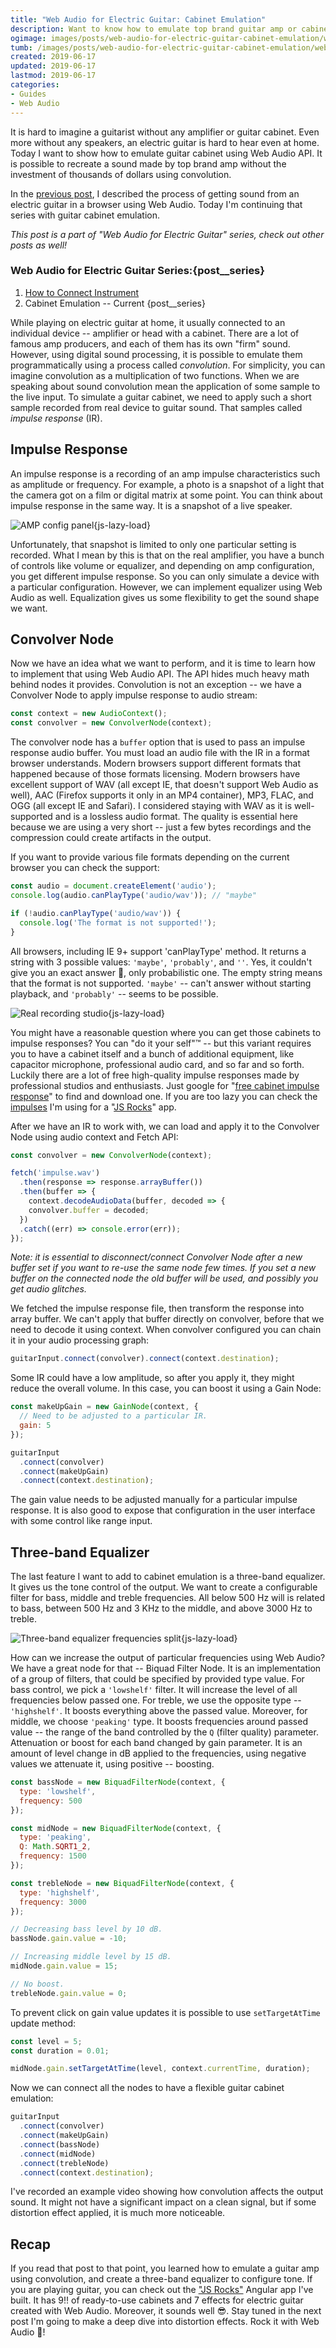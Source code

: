 ```yaml
---
title: "Web Audio for Electric Guitar: Cabinet Emulation"
description: Want to know how to emulate top brand guitar amp or cabinet playing on electric guitar in a web browser? Read how to use convolution and Web Audio API to get a great sound.
ogimage: images/posts/web-audio-for-electric-guitar-cabinet-emulation/web-audio-for-electric-guitar-cabinet-emulation-og.jpg
tumb: /images/posts/web-audio-for-electric-guitar-cabinet-emulation/web-audio-for-electric-guitar-cabinet-emulation
created: 2019-06-17
updated: 2019-06-17
lastmod: 2019-06-17
categories:
- Guides
- Web Audio
---
```

It is hard to imagine a guitarist without any amplifier or guitar cabinet. Even more without any speakers, an electric guitar is hard to hear even at home. Today I want to show how to emulate guitar cabinet using Web Audio API. It is possible to recreate a sound made by top brand amp without the investment of thousands of dollars using convolution.

In the [previous post](https://bobrov.dev/blog/web-audio-for-electric-guitar-how-to-connect-instrument/), I described the process of getting sound from an electric guitar in a browser using Web Audio. Today I'm continuing that series with guitar cabinet emulation.

*This post is a part of "Web Audio for Electric Guitar" series, check out other posts as well!*

### Web Audio for Electric Guitar Series:{post__series}

1. [How to Connect Instrument](https://bobrov.dev/blog/web-audio-for-electric-guitar-how-to-connect-instrument/)
2. Cabinet Emulation -- Current {post__series}

While playing on electric guitar at home, it usually connected to an individual device -- amplifier or head with a cabinet. There are a lot of famous amp producers, and each of them has its own "firm" sound. However, using digital sound processing, it is possible to emulate them programmatically using a process called *convolution*. For simplicity, you can imagine convolution as a multiplication of two functions. When we are speaking about sound convolution mean the application of some sample to the live input. To simulate a guitar cabinet, we need to apply such a short sample recorded from real device to guitar sound. That samples called *impulse response* (IR).

## Impulse Response
An impulse response is a recording of an amp impulse characteristics such as amplitude or frequency. For example, a photo is a snapshot of a light that the camera got on a film or digital matrix at some point. You can think about impulse response in the same way. It is a snapshot of a live speaker.

![AMP config panel](/images/posts/web-audio-for-electric-guitar-cabinet-emulation/img/amp-config-panel.jpg){js-lazy-load}

Unfortunately, that snapshot is limited to only one particular setting is recorded. What I mean by this is that on the real amplifier, you have a bunch of controls like volume or equalizer, and depending on amp configuration, you get different impulse response. So you can only simulate a device with a particular configuration. However, we can implement equalizer using Web Audio as well. Equalization gives us some flexibility to get the sound shape we want.

## Convolver Node
Now we have an idea what we want to perform, and it is time to learn how to implement that using Web Audio API. The API hides much heavy math behind nodes it provides. Convolution is not an exception -- we have a Convolver Node to apply impulse response to audio stream:

```js
const context = new AudioContext();
const convolver = new ConvolverNode(context);
```

The convolver node has a `buffer` option that is used to pass an impulse response audio buffer. You must load an audio file with the IR in a format browser understands. Modern browsers support different formats that happened because of those formats licensing. Modern browsers have excellent support of WAV (all except IE, that doesn't support Web Audio as well), AAC (Firefox supports it only in an MP4 container), MP3, FLAC, and OGG (all except IE and Safari). I considered staying with WAV as it is well-supported and is a lossless audio format. The quality is essential here because we are using a very short -- just a few bytes recordings and the compression could create artifacts in the output.

If you want to provide various file formats depending on the current browser you can check the support:

```js
const audio = document.createElement('audio');
console.log(audio.canPlayType('audio/wav')); // "maybe"

if (!audio.canPlayType('audio/wav')) {
  console.log('The format is not supported!');
}
```

All browsers, including IE 9+ support 'canPlayType' method. It returns a string with 3 possible values: `'maybe'`, `'probably'`, and `''`. Yes, it couldn't give you an exact answer 🤣, only probabilistic one. The empty string means that the format is not supported. `'maybe'` -- can't answer without starting playback, and `'probably'` -- seems to be possible.

![Real recording studio](/images/posts/web-audio-for-electric-guitar-cabinet-emulation/img/studio.jpg){js-lazy-load}

You might have a reasonable question where you can get those cabinets to impulse responses? You can "do it your self"™️ -- but this variant requires you to have a cabinet itself and a bunch of additional equipment, like capacitor microphone, professional audio card, and so far and so forth. Luckily there are a lot of free high-quality impulse responses made by professional studios and enthusiasts. Just google for "[free cabinet impulse response](https://www.google.com/search?q=free+cabinet+impulse+response&rlz=1C5CHFA_enUA690UA690&oq=free+cabinet+impulse+response)" to find and download one. If you are too lazy you can check the [impulses](https://github.com/vitaliy-bobrov/js-rocks/tree/master/src/assets/impulses/cabinet) I'm using for a "[JS Rocks](https://js-rocks.web.app)" app.

After we have an IR to work with, we can load and apply it to the Convolver Node using audio context and Fetch API:

```js
const convolver = new ConvolverNode(context);

fetch('impulse.wav')
  .then(response => response.arrayBuffer())
  .then(buffer => {
    context.decodeAudioData(buffer, decoded => {
    convolver.buffer = decoded;
  })
  .catch((err) => console.error(err));
});
```

*Note: it is essential to disconnect/connect Convolver Node after a new buffer set if you want to re-use the same node few times. If you set a new buffer on the connected node the old buffer will be used, and possibly you  get audio glitches.*

We fetched the impulse response file, then transform the response into array buffer. We can't apply that buffer directly on convolver, before that we need to decode it using context. When convolver configured you can chain it in your audio processing graph:

```js
guitarInput.connect(convolver).connect(context.destination);
```

Some IR could have a low amplitude, so after you apply it, they might reduce the overall volume. In this case, you can boost it using a Gain Node:

```js
const makeUpGain = new GainNode(context, {
  // Need to be adjusted to a particular IR.
  gain: 5
});

guitarInput
  .connect(convolver)
  .connect(makeUpGain)
  .connect(context.destination);
```

The gain value needs to be adjusted manually for a particular impulse response. It is also good to expose that configuration in the user interface with some control like range input.

## Three-band Equalizer
The last feature I want to add to cabinet emulation is a three-band equalizer. It gives us the tone control of the output. We want to create a configurable filter for bass, middle and treble frequencies. All below 500 Hz will is related to bass, between 500 Hz and 3 KHz to the middle, and above 3000 Hz to treble.

![Three-band equalizer frequencies split](/images/posts/web-audio-for-electric-guitar-cabinet-emulation/img/3-band-equalizer.jpg){js-lazy-load}

How can we increase the output of particular frequencies using Web Audio? We have a great node for that -- Biquad Filter Node. It is an implementation of a group of filters, that could be specified by provided type value. For bass control, we pick a `'lowshelf'` filter. It will increase the level of all frequencies below passed one. For treble, we use the opposite type -- `'highshelf'`. It boosts everything above the passed value. Moreover, for middle, we choose `'peaking'` type. It boosts frequencies around passed value -- the range of the band controlled by the `Q` (filter quality) parameter. Attenuation or boost for each band changed by gain parameter. It is an amount of level change in dB applied to the frequencies, using negative values we attenuate it, using positive -- boosting.

```js
const bassNode = new BiquadFilterNode(context, {
  type: 'lowshelf',
  frequency: 500
});

const midNode = new BiquadFilterNode(context, {
  type: 'peaking',
  Q: Math.SQRT1_2,
  frequency: 1500
});

const trebleNode = new BiquadFilterNode(context, {
  type: 'highshelf',
  frequency: 3000
});

// Decreasing bass level by 10 dB.
bassNode.gain.value = -10;

// Increasing middle level by 15 dB.
midNode.gain.value = 15;

// No boost.
trebleNode.gain.value = 0;
```

To prevent click on gain value updates it is possible to use `setTargetAtTime` update method:

```js
const level = 5;
const duration = 0.01;

midNode.gain.setTargetAtTime(level, context.currentTime, duration);
```

Now we can connect all the nodes to have a flexible guitar cabinet emulation:

```js
guitarInput
  .connect(convolver)
  .connect(makeUpGain)
  .connect(bassNode)
  .connect(midNode)
  .connect(trebleNode)
  .connect(context.destination);
```

I've recorded an example video showing how convolution affects the output sound. It might not have a significant impact on a clean signal, but if some distortion effect applied, it is much more noticeable.

[](youtube:0KK6D2h7RgU)

## Recap
If you read that post to that point, you learned how to emulate a guitar amp using convolution, and create a three-band equalizer to configure tone. If you are playing guitar, you can check out the ["JS Rocks"](http://js-rocks.web.app) Angular app I've built. It has 9‼️ of ready-to-use cabinets and  7 effects for electric guitar created with Web Audio. Moreover, it sounds well 😎. Stay tuned in the next post I'm going to make a deep dive into distortion effects. Rock it with Web Audio 🤘!




